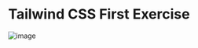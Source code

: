 # Tailwind CSS First Exercise

![image](https://github.com/user-attachments/assets/0f68c082-9acc-4703-92e7-0032515be0b0)
